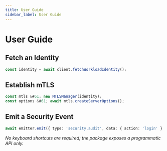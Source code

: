 ```yaml
---
title: User Guide
sidebar_label: User Guide
---
```


# User Guide

## Fetch an Identity

```typescript
const identity = await client.fetchWorkloadIdentity();
```

## Establish mTLS

```typescript
const mtls &#61; new MTLSManager(identity);
const options &#61; await mtls.createServerOptions();
```

## Emit a Security Event

```typescript
await emitter.emit({ type: 'security.audit', data: { action: 'login' } });
```

_No keyboard shortcuts are required; the package exposes a programmatic API only._

```